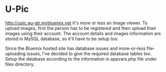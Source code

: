 # U-Pic
http://upic.eu-gb.mybluemix.net
It's more or less an image viewer. To upload images, first the person has to be registered and then upload their images using their account. The account details and images information are stored in MySQL database, so it'll have to be setup too.

Since the Bluemix hosted site has database issues and more-or-less file-uploading issues, I've decided to give the required database tables too. Setup the database according to the information in appvars.php file under files directory.